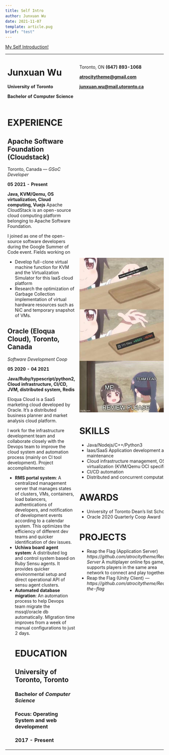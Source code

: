 ```yaml
---
title: Self Intro
author: Junxuan Wu
date: 2021-11-07
template: article.pug
brief: "test"
---
```

<a href="/">My Self Introduction!
</a>
<table>
  <tr>
   <td>
<h1>Junxuan Wu</h1>

<strong>University of Toronto</strong>
     
<strong>Bachelor of Computer Science</strong>
    </td>
<td>
Toronto, ON <strong>(647) 893-1068</strong>
<p>
<strong><a href="mailto:atrocitytheme@gmail.com">atrocitytheme@gmail.com</a></strong>
<p>
<strong><a href="mailto:junxuan.wu@mail.utoronto.ca">junxuan.wu@mail.utoronto.ca</a></strong>
   </td>
  </tr>
<tr>
   <td>
<h1>EXPERIENCE</h1>

<h2>Apache Software Foundation (Cloudstack)</h2>
     
Toronto, Canada — <em>GSoC Developer</em>
     
<strong>05 2021 - Present</strong>
     
<strong>Java, KVM/Qemu, OS virtualization, Cloud computing, Vuejs</strong>
Apache CloudStack is an open-source cloud computing platform belonging to Apache Software Foundation. 
<p>
I joined as one of the open-source software developers during the Google Summer of Code event. Fields working on
  
- Develop full-clone virtual machine function for KVM and the Virtualization Simulator for this IaaS cloud platform</h3>
- Research the optimization of Garbage Collection implementation of virtual hardware resources such as NiC and temporary snapshot of VMs.</h3>


<h2>Oracle (Eloqua Cloud), Toronto, Canada</h2>

<em>Software Development Coop</em>

<strong>05 2020 - 04 2021</strong>

<strong>Java/Ruby/typescript/python2, Cloud infrastructure, CI/CD, JVM, distributed system, Redis</strong>

<p>
Eloqua Cloud is a SaaS marketing cloud developed by Oracle. It’s a distributed business planner and market analysis cloud platform. 
<p>
I work for the infrastructure development team and collaborate closely with the Devops team to improve the cloud system and automation process (mainly on CI tool development). Project accomplishments:<strong> </strong>
<ul>

<li><strong>RMS portal system</strong>: A centralized management server that manages states of clusters, VMs, containers, load balancers, authentications of developers, and notification of development events according to a calendar system. This optimizes the efficiency of different dev teams and quicker identification of dev issues.

<li><strong>Uchiwa board agent system</strong>: A distributed log and control system based on Ruby Sensu agents. It provides quicker environmental setup and direct operational API of sensu agent clusters.

<li><strong>Automated database migration</strong>: An automation process to help Devops team migrate the mssql/oracle db automatically. MIgration time improves from a week of manual configurations to just 2 days. 

<h1>EDUCATION</h1>


<h2>University of Toronto, Toronto</h2>


<h3>Bachelor of <em>Computer Science</em></h3>


<h3><strong>Focus: Operating System and web development</strong></h3>


<h3>2017 - Present</h3>

</li>
</ul>
</td>
<td>
<img src="review.jpeg">
<h1>SKILLS</h1>
<ul>
<li>Java/Nodejs/C++/Python3
<li>Iaas/SaaS Application development and maintenance

<li>Cloud infrastructure management, OS virtualization (KVM/Qemu  OCI specific)

<li>CI/CD automation
<li>Distributed and concurrent computation
</ul>
<h1>AWARDS</h1>

<ul>
  <li>University of Toronto Dean’s list Scholar

  <li>Oracle 2020 Quarterly Coop Award
</ul>
<h1>PROJECTS</h1>

<ul><li>Reap the Flag (Application Server)  <em>https://github.com/atrocitytheme/Reap-Server</em></h2>
A multiplayer online fps game, it supports players in the same area network to connect and play together </li>
<li>
Reap the Flag (Unity Client) —<em>https://github.com/atrocitytheme/Reap-the-flag</em>
</li>
</ul>
   </td>
  </tr>
</table>
